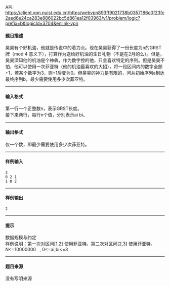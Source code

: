 API: https://client.vpn.nuist.edu.cn/https/webvpn893ff9021738b0357186c0f23fc2aed6e24ca283e886022bc5d861ea12f03963/v1/problem/logic?prefix=b&logicId=3704&enlink-vpn

#### 题目描述

昊昊有个好机油，他就是传说中的着力点。现在昊昊获得了一份长度为n的GRST牌（mod 4 意义下），打算作为送给好机油的生日礼物（不是在2月的么）。但是，昊昊深知他的机油是个神犇，作为数字控的他，只会喜欢特定的序列。但是昊昊不怕，他可以使用一次菲亚特（他的机油最喜欢的大招），将一段区间内的数字全部+1，若某个数字为3，则+1后变为0。但昊昊的神力是有限的，问从初始序列a到达最终序列b，最少需要使用多少次菲亚特。  
  

---

#### 输入格式

第一行一个正整数n，表示GRST长度。  
接下来两行，每行n个值，分别表示ai bi。  

---

#### 输出格式

仅一个数，即最少需要使用多少次菲亚特。  

---

#### 样例输入
```
3
0 2 1
1 0 2

```

---

#### 样例输出
```
2

```

---

#### 提示

数据规模与约定  
样例说明：第一次对区间\[1,2\] 使用菲亚特。第二次对区间\[2,3\] 使用菲亚特。N<=10000000   , 0<=ai,bi<=3

---

#### 题目来源

没有写明来源